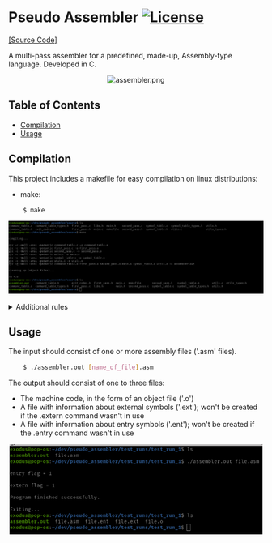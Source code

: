 # Pseudo Assembler [![License][license-badge]][license]

[license-badge]: https://img.shields.io/github/license/ajeetdsouza/zoxide?color=lightgray&style=flat-square
[license]: ./LICENSE

[[Source Code]][src]

[src]:          ./source

A multi-pass assembler for a predefined, made-up, Assembly-type language.
Developed in C.

<p align="center">
<img src="./images/assembler.png" alt="assembler.png" width="375" height="100">
</p>

## Table of Contents
- [Compilation](#Compilation)
- [Usage](#Usage)

## Compilation

This project includes a makefile for easy compilation on linux distributions:

* make:

```sh
    $ make
```

<p align="center">
  <img src="./images/make.png" alt="make.png" width="950">
</p>

<details><summary>Additional rules</summary>

</br>

* compile:

```sh
    $ make compile
```

<p align="center">
  <img src="./images/compile.png" alt="compile.png" width="650">
</p>

* clean:

```sh
    $ make clean
```

<p align="center">
  <img src="./images/clean.png" alt="clean.png" width="1000">
</p>

* rm:

```sh
    $ make rm
```

<p align="center">
  <img src="./images/rm.png" alt="rm.png" width="750">
</p>

* full_clean:

```sh
    $ make full_clean
```

<p align="center">
  <img src="./images/full_clean.png" alt="full_clean.png" width="900">
</p>

</details>

## Usage

The input should consist of one or more assembly files ('.asm' files).

```sh
    $ ./assembler.out [name_of_file].asm
```

The output should consist of one to three files:</br>
- The machine code, in the form of an object file ('.o')</br>
- A file with information about external symbols ('.ext'); won't be created if the .extern command wasn't in use</br>
- A file with information about entry symbols ('.ent'); won't be created if the .entry command wasn't in use</br>

<p align="center">
  <img src="./images/example_run.png" alt="example_run.png" width="500">
</p>

